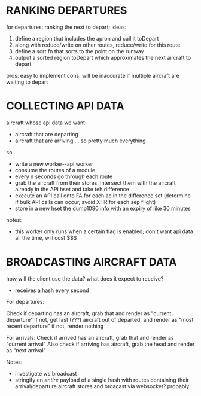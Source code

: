 # RANKING DEPARTURES

for departures: ranking the next to depart; ideas:

1. define a region that includes the apron and call it toDepart
2. along with reduce/write on other routes, reduce/write for this route
3. define a sort fn that sorts to the point on the runway
4. output a sorted region toDepart which approximates the next aircraft to depart

pros: easy to implement
cons: will be inaccurate if multiple aircraft are waiting to depart


# COLLECTING API DATA

aircraft whose api data we want:

* aircraft that are departing
* aircraft that are arriving
... so pretty much everything

so...

* write a new worker--api worker
* consume the routes of a module
* every n seconds go through each route
* grab the aircraft from their stores, intersect them with the aircraft already in the API hset and take teh difference
* execute an API call onto FA for each ac in the difference set (determine if bulk API calls can occur, avoid XHR for each sep flight)
* store in a new hset the dump1090 info with an expiry of like 30 minutes

notes:

* this worker only runs when a certain flag is enabled; don't want api data all the time, will cost $$$

# BROADCASTING AIRCRAFT DATA

how will the client use the data? what does it expect to receive?

* receives a hash every second

For departures:

Check if departing has an aircraft, grab that and render as "current departure"
if not, get last (???) aircraft out of departed, and render as "most recent departure"
if not, render nothing

For arrivals:
Check if arrived has an aircraft, grab that and render as "current arrival"
Also check if arriving has aircraft, grab the head and render as "next arrival"


Notes:

* investigate ws broadcast
* stringify en _entire_ payload of a single hash with routes containing their arrival/departure aircraft stores and broacast via websocket? probably